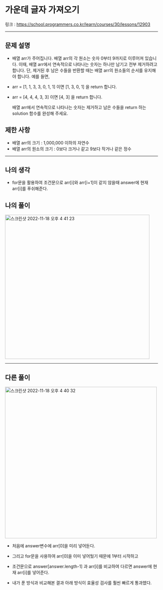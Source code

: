 # 가운데 글자 가져오기

링크 : https://school.programmers.co.kr/learn/courses/30/lessons/12903

---

## 문제 설명

- 배열 arr가 주어집니다. 배열 arr의 각 원소는 숫자 0부터 9까지로 이루어져 있습니다. 이때, 배열 arr에서 연속적으로 나타나는 숫자는 하나만 남기고 전부 제거하려고 합니다. 단, 제거된 후 남은 수들을 반환할 때는 배열 arr의 원소들의 순서를 유지해야 합니다. 예를 들면,

- arr = [1, 1, 3, 3, 0, 1, 1] 이면 [1, 3, 0, 1] 을 return 합니다.
- arr = [4, 4, 4, 3, 3] 이면 [4, 3] 을 return 합니다.

  배열 arr에서 연속적으로 나타나는 숫자는 제거하고 남은 수들을 return 하는 solution 함수를 완성해 주세요.

## 제한 사항

- 배열 arr의 크기 : 1,000,000 이하의 자연수
- 배열 arr의 원소의 크기 : 0보다 크거나 같고 9보다 작거나 같은 정수

---

## 나의 생각

- for문을 활용하여 조건문으로 arr[i]와 arr[i+1]이 같지 않을때 answer에 현재 arr[i]를 푸쉬해준다.

## 나의 풀이

<img width="476" alt="스크린샷 2022-11-18 오후 4 41 23" src="https://user-images.githubusercontent.com/94230809/202652067-4d2f1859-1694-4a38-a3e6-8038d814b4c2.png">

---

## 다른 풀이

<img width="500" alt="스크린샷 2022-11-18 오후 4 40 32" src="https://user-images.githubusercontent.com/94230809/202651944-513147f9-8521-4969-9e70-e6580712776f.png">

- 처음에 answer변수에 arr[0]을 미리 넣어둔다.

- 그리고 for문을 사용하여 arr[0]을 이미 넣어뒀기 때문에 1부터 시작하고

- 조건문으로 answer[answer.length-1] 과 arr[i]를 비교하여 다르면 answer에 현재 arr[i]를 넣어준다.

- 내가 푼 방식과 비교해본 결과 아래 방식이 효율성 검사를 훨씬 빠르게 통과헸다.
